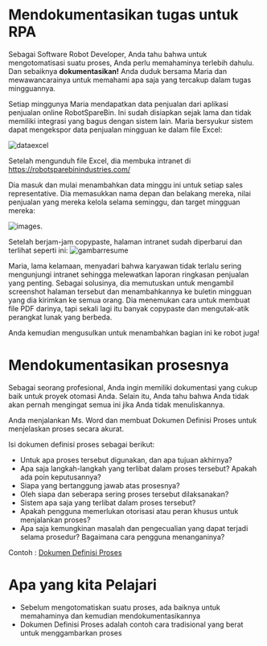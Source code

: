 # Mendokumentasikan tugas untuk RPA
Sebagai Software Robot Developer, Anda tahu bahwa untuk mengotomatisasi suatu proses, Anda perlu memahaminya terlebih dahulu. Dan sebaiknya <b>dokumentasikan!</b> Anda duduk bersama Maria dan mewawancarainya untuk memahami apa saja yang tercakup dalam tugas mingguannya.

Setiap minggunya Maria mendapatkan data penjualan dari aplikasi penjualan online RobotSpareBin. Ini sudah disiapkan sejak lama dan tidak memiliki integrasi yang bagus dengan sistem lain. Maria bersyukur sistem dapat mengekspor data penjualan mingguan ke dalam file Excel:

![dataexcel](https://robocorp.com/docs/static/get-started/courses/shared-assets/beginners-course/beginner-course-excel.png)

Setelah mengunduh file Excel, dia membuka intranet di https://robotsparebinindustries.com/

Dia masuk dan mulai menambahkan data minggu ini untuk setiap sales representative. Dia memasukkan nama depan dan belakang mereka, nilai penjualan yang mereka kelola selama seminggu, dan target mingguan mereka:

![images](https://robocorp.com/docs/static/get-started/courses/shared-assets/beginners-course/entering-sales-data-to-robotsparebin-intranet.png).

Setelah berjam-jam copypaste, halaman intranet sudah diperbarui dan terlihat seperti ini:
![gambarresume](https://robocorp.com/docs/static/get-started/courses/shared-assets/beginners-course/all-sales-data-entered.png)

Maria, lama kelamaan, menyadari bahwa karyawan tidak terlalu sering mengunjungi intranet sehingga melewatkan laporan ringkasan penjualan yang penting. Sebagai solusinya, dia memutuskan untuk mengambil screenshot halaman tersebut dan menambahkannya ke buletin mingguan yang dia kirimkan ke semua orang. Dia menemukan cara untuk membuat file PDF darinya, tapi sekali lagi itu banyak copypaste dan mengutak-atik perangkat lunak yang berbeda.

Anda kemudian mengusulkan untuk menambahkan bagian ini ke robot juga!


# Mendokumentasikan prosesnya
Sebagai seorang profesional, Anda ingin memiliki dokumentasi yang cukup baik untuk proyek otomasi Anda. Selain itu, Anda tahu bahwa Anda tidak akan pernah mengingat semua ini jika Anda tidak menuliskannya.

Anda menjalankan Ms. Word dan membuat Dokumen Definisi Proses untuk menjelaskan proses secara akurat.

Isi dokumen definisi proses sebagai berikut: 
- Untuk apa proses tersebut digunakan, dan apa tujuan akhirnya?
- Apa saja langkah-langkah yang terlibat dalam proses tersebut? Apakah ada poin keputusannya?
- Siapa yang bertanggung jawab atas prosesnya?
- Oleh siapa dan seberapa sering proses tersebut dilaksanakan?
- Sistem apa saja yang terlibat dalam proses tersebut?
- Apakah pengguna memerlukan otorisasi atau peran khusus untuk menjalankan proses?
- Apa saja kemungkinan masalah dan pengecualian yang dapat terjadi selama prosedur? Bagaimana cara pengguna menanganinya?

Contoh : 
[Dokumen Definisi Proses ](https://robocorp.com/docs/static/get-started/courses/shared-assets/beginners-course/PDD_RobotSpareBin_Industries_Inc.pdf)


# Apa yang kita Pelajari
- Sebelum mengotomatiskan suatu proses, ada baiknya untuk memahaminya dan kemudian mendokumentasikannya
- Dokumen Definisi Proses adalah contoh cara tradisional yang berat untuk menggambarkan proses

